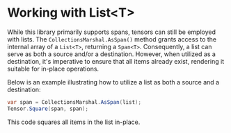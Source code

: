 # Working with List&lt;T&gt;

While this library primarily supports spans, tensors can still be employed with lists. The `CollectionsMarshal.AsSpan()` method grants access to the internal array of a `List<T>`, returning a `Span<T>`. Consequently, a list can serve as both a source and/or a destination. However, when utilized as a destination, it's imperative to ensure that all items already exist, rendering it suitable for in-place operations.

Below is an example illustrating how to utilize a list as both a source and a destination:

```csharp
var span = CollectionsMarshal.AsSpan(list);
Tensor.Square(span, span);
```

This code squares all items in the list in-place.